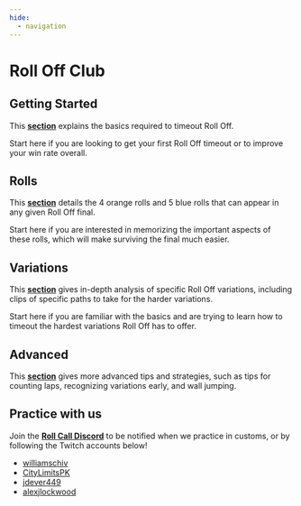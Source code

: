 ```yaml
---
hide:
  - navigation
---
```


# Roll Off Club

## Getting Started

This [**section**](getting-started/index.md) explains the basics required to timeout Roll Off.

Start here if you are looking to get your first Roll Off timeout or to improve your win rate overall.

## Rolls

This [**section**](rolls/index.md) details the 4 orange rolls and 5 blue rolls that can appear in any given Roll Off final.

Start here if you are interested in memorizing the important aspects of these rolls, which will make surviving the final much easier.

## Variations

This [**section**](variations/index.md) gives in-depth analysis of specific Roll Off variations, including clips of specific paths to take for the harder variations.

Start here if you are familiar with the basics and are trying to learn how to timeout the hardest variations Roll Off has to offer.

## Advanced

This [**section**](advanced/index.md) gives more advanced tips and strategies, such as tips for counting laps, recognizing variations early, and wall jumping.

## Practice with us

Join the [**Roll Call Discord**](https://discord.gg/xf9D89Hfxa) to be notified when we practice in customs, or by following the Twitch accounts below!

* [williamschiv](https://www.twitch.tv/williamschiv)
* [CityLimitsPK](https://www.twitch.tv/citylimitspk)
* [jdever449](https://www.twitch.tv/jdever449)
* [alexjlockwood](https://www.twitch.tv/alexjlockwood)
